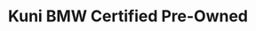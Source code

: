 ---
title: "Kuni BMW Certified Pre-Owned"
url: /beaverton/kuni-bmw-certified-pre-owned/
shop: car
---